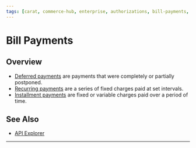 ```yaml
---
tags: [carat, commerce-hub, enterprise, authorizations, bill-payments, deferred-payments, recurring-payments, installment-payments]
---
```



# Bill Payments

## Overview

- [Deferred payments](?path=docs/Resources/Guides/Bill-Payments/Deferred-Payment.md) are payments that were completely or partially postponed.
- [Recurring payments](?path=docs/Resources/Guides/Bill-Payments/Recurring-Payment.md) are a series of fixed charges paid at set intervals.
- [Installment payments](?path=docs/Resources/Guides/Bill-Payments/Installment-Payment.md) are fixed or variable charges paid over a period of time.

## See Also

- [API Explorer](../api/?type=post&path=/payments/v1/charges)

---